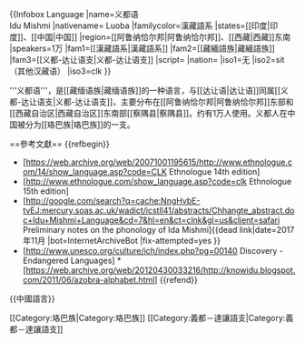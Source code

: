 {{Infobox Language
|name=义都语<br>Idu Mishmi
|nativename= Luoba
|familycolor=漢藏語系
|states=[[印度|印度]]、[[中国|中国]]
|region=[[阿鲁纳恰尔邦|阿鲁纳恰尔邦]]、[[西藏|西藏]]东南
|speakers=1万
|fam1=[[漢藏語系|漢藏語系]]
|fam2=[[藏緬語族|藏緬語族]]
|fam3=[[义都-达让语支|义都-达让语支]]
|script=
|nation=
|iso1=无
|iso2=sit（其他汉藏语）
|iso3=clk
}}

'''义都语'''，是[[藏缅语族|藏缅语族]]的一种语言，与[[达让语|达让语]]同属[[义都-达让语支|义都-达让语支]]，主要分布在[[阿鲁纳恰尔邦|阿鲁纳恰尔邦]]东部和[[西藏自治区|西藏自治区]]东南部[[察隅县|察隅县]]。约有1万人使用。义都人在中国被分为[[珞巴族|珞巴族]]的一支。

==參考文獻==
{{refbegin}}
* [https://web.archive.org/web/20071001195615/http://www.ethnologue.com/14/show_language.asp?code=CLK Ethnologue 14th edition]
* [http://www.ethnologue.com/show_language.asp?code=clk Ethnologue 15th edition]
* [http://google.com/search?q=cache:NngHvbE-tvEJ:mercury.soas.ac.uk/wadict/icstll41/abstracts/Chhangte_abstract.doc+Idu+Mishmi+Language&cd=7&hl=en&ct=clnk&gl=us&client=safari Preliminary notes on the phonology of Ida Mishmi]{{dead link|date=2017年11月 |bot=InternetArchiveBot |fix-attempted=yes }}
* [http://www.unesco.org/culture/ich/index.php?pg=00140 Discovery - Endangered Languages]
*[https://web.archive.org/web/20120430033216/http://knowidu.blogspot.com/2011/06/azobra-alphabet.html]
{{refend}}

{{中國語言}}

[[Category:珞巴族|Category:珞巴族]]
[[Category:義都－達讓語支|Category:義都－達讓語支]]